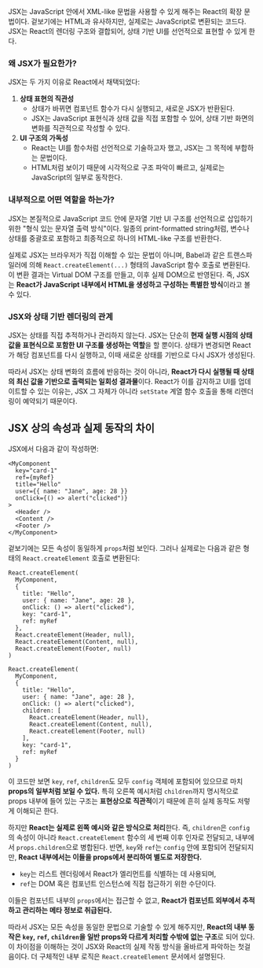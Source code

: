 ---
---
JSX는 JavaScript 안에서 XML-like 문법을 사용할 수 있게 해주는 React의 확장 문법이다. 겉보기에는 HTML과 유사하지만, 실제로는 JavaScript로 변환되는 코드다. JSX는 React의 렌더링 구조와 결합되어, 상태 기반 UI를 선언적으로 표현할 수 있게 한다.

### 왜 JSX가 필요한가?

JSX는 두 가지 이유로 React에서 채택되었다:

1. **상태 표현의 직관성**
    - 상태가 바뀌면 컴포넌트 함수가 다시 실행되고, 새로운 JSX가 반환된다.
    - JSX는 JavaScript 표현식과 상태 값을 직접 포함할 수 있어, 상태 기반 화면의 변화를 직관적으로 작성할 수 있다.
2. **UI 구조의 가독성**
    - React는 UI를 함수처럼 선언적으로 기술하고자 했고, JSX는 그 목적에 부합하는 문법이다.
    - HTML처럼 보이기 때문에 시각적으로 구조 파악이 빠르고, 실제로는 JavaScript의 일부로 동작한다.

### 내부적으로 어떤 역할을 하는가?

JSX는 본질적으로 JavaScript 코드 안에 문자열 기반 UI 구조를 선언적으로 삽입하기 위한 "형식 있는 문자열 출력 방식"이다. 일종의 print-formatted string처럼, 변수나 상태를 중괄호로 포함하고 최종적으로 하나의 HTML-like 구조를 반환한다.

실제로 JSX는 브라우저가 직접 이해할 수 있는 문법이 아니며, Babel과 같은 트랜스파일러에 의해 `React.createElement(...)` 형태의 JavaScript 함수 호출로 변환된다. 이 변환 결과는 Virtual DOM 구조를 만들고, 이후 실제 DOM으로 반영된다. 즉, JSX는 **React가 JavaScript 내부에서 HTML을 생성하고 구성하는 특별한 방식**이라고 볼 수 있다.

### JSX와 상태 기반 렌더링의 관계

JSX는 상태를 직접 추적하거나 관리하지 않는다. JSX는 단순히 **현재 실행 시점의 상태 값을 표현식으로 포함한 UI 구조를 생성하는 역할**을 할 뿐이다. 상태가 변경되면 React가 해당 컴포넌트를 다시 실행하고, 이때 새로운 상태를 기반으로 다시 JSX가 생성된다.

따라서 JSX는 상태 변화의 흐름에 반응하는 것이 아니라, **React가 다시 실행될 때 상태의 최신 값을 기반으로 출력되는 일회성 결과물**이다. React가 이를 감지하고 UI를 업데이트할 수 있는 이유는, JSX 그 자체가 아니라 `setState` 계열 함수 호출을 통해 리렌더링이 예약되기 때문이다.

## JSX 상의 속성과 실제 동작의 차이

JSX에서 다음과 같이 작성하면:

```tsx
<MyComponent
  key="card-1"
  ref={myRef}
  title="Hello"
  user={{ name: "Jane", age: 28 }}
  onClick={() => alert("clicked")}
>
  <Header />
  <Content />
  <Footer />
</MyComponent>
```

겉보기에는 모든 속성이 동일하게 `props`처럼 보인다. 그러나 실제로는 다음과 같은 형태의 `React.createElement` 호출로 변환된다:

```tsx
React.createElement(
  MyComponent,
  {
    title: "Hello",
    user: { name: "Jane", age: 28 },
    onClick: () => alert("clicked"),
    key: "card-1",
    ref: myRef
  },
  React.createElement(Header, null),
  React.createElement(Content, null),
  React.createElement(Footer, null)
)

```

```tsx
React.createElement(
  MyComponent,
  {
    title: "Hello",
    user: { name: "Jane", age: 28 },
    onClick: () => alert("clicked"),
    children: [
      React.createElement(Header, null),
      React.createElement(Content, null),
      React.createElement(Footer, null)
    ],
    key: "card-1",
    ref: myRef
  }
)
```

이 코드만 보면 `key`, `ref`, `children`도 모두 `config` 객체에 포함되어 있으므로 마치 **props의 일부처럼 보일 수 있다.** 특히 오른쪽 예시처럼 `children`까지 명시적으로 props 내부에 들어 있는 구조는 **표현상으로 직관적**이기 때문에 흔히 실제 동작도 저렇게 이해되곤 한다.

하지만 **React는 실제로 왼쪽 예시와 같은 방식으로 처리**한다. 즉, `children`은 `config`의 속성이 아니라 `React.createElement` 함수의 세 번째 이후 인자로 전달되고, 내부에서 `props.children`으로 병합된다. 반면, `key`와 `ref`는 `config` 안에 포함되어 전달되지만, **React 내부에서는 이들을 props에서 분리하여 별도로 저장한다.**

- `key`는 리스트 렌더링에서 React가 엘리먼트를 식별하는 데 사용되며,
- `ref`는 DOM 혹은 컴포넌트 인스턴스에 직접 접근하기 위한 수단이다.

이들은 컴포넌트 내부의 `props`에서는 접근할 수 없고, **React가 컴포넌트 외부에서 추적하고 관리하는 메타 정보로 취급된다.**

따라서 JSX는 모든 속성을 동일한 문법으로 기술할 수 있게 해주지만, **React의 내부 동작은 `key`, `ref`, `children`을 일반 props와 다르게 처리할 수밖에 없는 구조**로 되어 있다. 이 차이점을 이해하는 것이 JSX와 React의 실제 작동 방식을 올바르게 파악하는 첫걸음이다. 더 구체적인 내부 로직은 `React.createElement` 문서에서 설명된다.